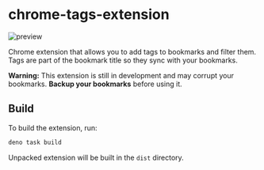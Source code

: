 # chrome-tags-extension
![preview](https://github.com/user-attachments/assets/3ad64a13-8030-42fe-9be4-cd84cc1f9040)

Chrome extension that allows you to add tags to bookmarks and filter them. Tags
are part of the bookmark title so they sync with your bookmarks.

**Warning:** This extension is still in development and may corrupt your
bookmarks. **Backup your bookmarks** before using it.

## Build

To build the extension, run:

```bash
deno task build
```

Unpacked extension will be built in the `dist` directory.
